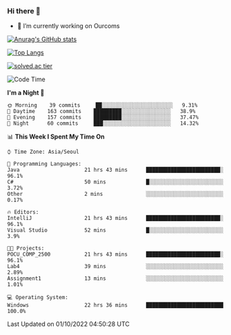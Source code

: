 ### Hi there 👋

- 🔭 I’m currently working on Ourcoms

<!--
**Rhange/Rhange** is a ✨ _special_ ✨ repository because its `README.md` (this file) appears on your GitHub profile.

Here are some ideas to get you started:

- 🌱 I’m currently learning ...
- 👯 I’m looking to collaborate on ...
- 🤔 I’m looking for help with ...
- 💬 Ask me about ...
- 📫 How to reach me: ...
- 😄 Pronouns: ...
- ⚡ Fun fact: ...
-->

[![Anurag's GitHub stats](https://github-readme-stats.vercel.app/api?username=rhange&show_icons=true&theme=gruvbox)](https://github.com/anuraghazra/github-readme-stats)

[![Top Langs](https://github-readme-stats.vercel.app/api/top-langs/?username=rhange&layout=compact&theme=gruvbox)](https://github.com/anuraghazra/github-readme-stats)

[![solved.ac tier](http://mazassumnida.wtf/api/generate_badge?boj=rhange0511)](https://solved.ac/rhange0511)

  <!--START_SECTION:waka-->
![Code Time](http://img.shields.io/badge/Code%20Time-564%20hrs%2024%20mins-blue)

**I'm a Night 🦉** 

```text
🌞 Morning    39 commits     ██░░░░░░░░░░░░░░░░░░░░░░░   9.31% 
🌆 Daytime    163 commits    █████████░░░░░░░░░░░░░░░░   38.9% 
🌃 Evening    157 commits    █████████░░░░░░░░░░░░░░░░   37.47% 
🌙 Night      60 commits     ███░░░░░░░░░░░░░░░░░░░░░░   14.32%

```


📊 **This Week I Spent My Time On** 

```text
⌚︎ Time Zone: Asia/Seoul

💬 Programming Languages: 
Java                     21 hrs 43 mins      ████████████████████████░   96.1% 
C#                       50 mins             █░░░░░░░░░░░░░░░░░░░░░░░░   3.72% 
Other                    2 mins              ░░░░░░░░░░░░░░░░░░░░░░░░░   0.17%

🔥 Editors: 
IntelliJ                 21 hrs 43 mins      ████████████████████████░   96.1% 
Visual Studio            52 mins             █░░░░░░░░░░░░░░░░░░░░░░░░   3.9%

🐱‍💻 Projects: 
POCU_COMP_2500           21 hrs 43 mins      ████████████████████████░   96.1% 
Lab4                     39 mins             ░░░░░░░░░░░░░░░░░░░░░░░░░   2.89% 
Assignment1              13 mins             ░░░░░░░░░░░░░░░░░░░░░░░░░   1.01%

💻 Operating System: 
Windows                  22 hrs 36 mins      █████████████████████████   100.0%

```


 Last Updated on 01/10/2022 04:50:28 UTC
<!--END_SECTION:waka-->
